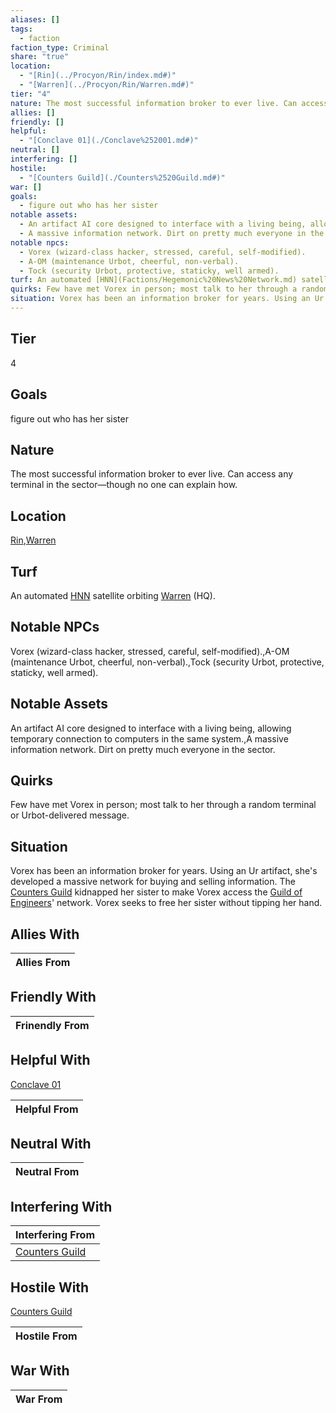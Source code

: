 ```yaml
---
aliases: []
tags:
  - faction
faction_type: Criminal
share: "true"
location:
  - "[Rin](../Procyon/Rin/index.md#)"
  - "[Warren](../Procyon/Rin/Warren.md#)"
tier: "4"
nature: The most successful information broker to ever live. Can access any terminal in the sector—though no one can explain how.
allies: []
friendly: []
helpful:
  - "[Conclave 01](./Conclave%252001.md#)"
neutral: []
interfering: []
hostile:
  - "[Counters Guild](./Counters%2520Guild.md#)"
war: []
goals:
  - figure out who has her sister
notable assets:
  - An artifact AI core designed to interface with a living being, allowing temporary connection to computers in the same system.
  - A massive information network. Dirt on pretty much everyone in the sector.
notable npcs:
  - Vorex (wizard-class hacker, stressed, careful, self-modified).
  - A-OM (maintenance Urbot, cheerful, non-verbal).
  - Tock (security Urbot, protective, staticky, well armed).
turf: An automated [HNN](Factions/Hegemonic%20News%20Network.md) satellite orbiting [Warren](../Procyon/Rin/Warren.md#) (HQ).
quirks: Few have met Vorex in person; most talk to her through a random terminal or Urbot-delivered message.
situation: Vorex has been an information broker for years. Using an Ur artifact, she's developed a massive network for buying and selling information. The [Counters Guild](./Counters%2520Guild.md#) kidnapped her sister to make Vorex access the [Guild of Engineers](Factions/Guild%20of%20Engineers.md)' network. Vorex seeks to free her sister without tipping her hand.
---
```

## Tier

4

## Goals

figure out who has her sister

## Nature

The most successful information broker to ever live. Can access any terminal in the sector—though no one can explain how.

## Location

[Rin](../Procyon/Rin/index.md.md#),[Warren](../Procyon/Rin/Warren.md.md#.md#)

## Turf

An automated [HNN](Factions/Hegemonic%20News%20Network.md) satellite orbiting [Warren](Procyon/Rin/Warren.md) (HQ).

## Notable NPCs

Vorex (wizard-class hacker, stressed, careful, self-modified).,A-OM (maintenance Urbot, cheerful, non-verbal).,Tock (security Urbot, protective, staticky, well armed).

## Notable Assets

An artifact AI core designed to interface with a living being, allowing temporary connection to computers in the same system.,A massive information network. Dirt on pretty much everyone in the sector.

## Quirks

Few have met Vorex in person; most talk to her through a random terminal or Urbot-delivered message.

## Situation

Vorex has been an information broker for years. Using an Ur artifact, she's developed a massive network for buying and selling information. The [Counters Guild](Factions/Counters%20Guild.md) kidnapped her sister to make Vorex access the [Guild of Engineers](Factions/Guild%20of%20Engineers.md)' network. Vorex seeks to free her sister without tipping her hand.

## Allies With



| Allies From |
| ----------- |


## Friendly With



| Frinendly From |
| -------------- |


## Helpful With

[Conclave 01](./Conclave%252001.md.md#)

| Helpful From |
| ------------ |


## Neutral With




| Neutral From |
| ------------ |



## Interfering With




| Interfering From                               |
| ---------------------------------------------- |
| [Counters Guild](./Counters%2520Guild.md.md#.md#) |



## Hostile With

[Counters Guild](./Counters%2520Guild.md.md#.md#)


| Hostile From |
| ------------ |



## War With



| War From |
| -------- |

